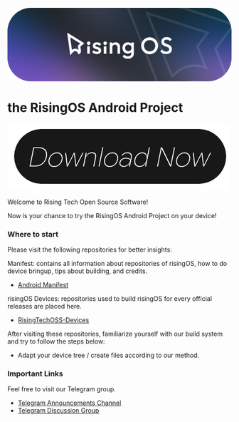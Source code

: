 ![RisingTechOSS](https://github.com/RisingTechOSS/.github/raw/master/profile/risingOS_banner.png)

the RisingOS Android Project
=============================

[![Download RisingOS](https://github.com/RisingTechOSS/.github/raw/master/profile/download.png)](https://www.pling.com/p/1619738/)

Welcome to Rising Tech Open Source Software! 

Now is your chance to try the RisingOS Android Project on your device!

### Where to start

Please visit the following repositories for better insights:

Manifest: contains all information about repositories of risingOS, how to do device bringup, tips about building, and credits.
- [Android Manifest](https://github.com/RisingTechOSS/android)

risingOS Devices: repositories used to build risingOS for every official releases are placed here.
- [RisingTechOSS-Devices](https://github.com/RisingTechOSS-devices)

After visiting these repositories, familiarize yourself with our build system and try to follow the steps below:

- Adapt your device tree / create files according to our method.

### Important Links

Feel free to visit our Telegram group.

- [Telegram Announcements Channel](https://t.me/risingOS_News)
- [Telegram Discussion Group](https://t.me/risingOSG)
